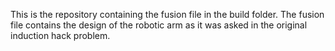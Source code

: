 This is the repository containing the fusion file in the build folder. The fusion file contains the design of the robotic arm as it was asked in the original induction hack problem.
